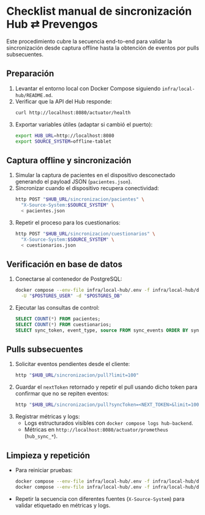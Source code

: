 # Checklist manual de sincronización Hub ⇄ Prevengos

Este procedimiento cubre la secuencia end-to-end para validar la sincronización desde captura offline hasta la obtención de eventos por pulls subsecuentes.

## Preparación

1. Levantar el entorno local con Docker Compose siguiendo `infra/local-hub/README.md`.
2. Verificar que la API del Hub responde:
   ```bash
   curl http://localhost:8080/actuator/health
   ```
3. Exportar variables útiles (adaptar si cambió el puerto):
   ```bash
   export HUB_URL=http://localhost:8080
   export SOURCE_SYSTEM=offline-tablet
   ```

## Captura offline y sincronización

1. Simular la captura de pacientes en el dispositivo desconectado generando el payload JSON (`pacientes.json`).
2. Sincronizar cuando el dispositivo recupera conectividad:
   ```bash
   http POST "$HUB_URL/sincronizacion/pacientes" \ 
     "X-Source-System:$SOURCE_SYSTEM" \ 
     < pacientes.json
   ```
3. Repetir el proceso para los cuestionarios:
   ```bash
   http POST "$HUB_URL/sincronizacion/cuestionarios" \ 
     "X-Source-System:$SOURCE_SYSTEM" \ 
     < cuestionarios.json
   ```

## Verificación en base de datos

1. Conectarse al contenedor de PostgreSQL:
   ```bash
   docker compose --env-file infra/local-hub/.env -f infra/local-hub/docker-compose.yml exec postgres psql \
     -U "$POSTGRES_USER" -d "$POSTGRES_DB"
   ```
2. Ejecutar las consultas de control:
   ```sql
   SELECT COUNT(*) FROM pacientes;
   SELECT COUNT(*) FROM cuestionarios;
   SELECT sync_token, event_type, source FROM sync_events ORDER BY sync_token;
   ```

## Pulls subsecuentes

1. Solicitar eventos pendientes desde el cliente:
   ```bash
   http "$HUB_URL/sincronizacion/pull?limit=100"
   ```
2. Guardar el `nextToken` retornado y repetir el pull usando dicho token para confirmar que no se repiten eventos:
   ```bash
   http "$HUB_URL/sincronizacion/pull?syncToken=<NEXT_TOKEN>&limit=100"
   ```
3. Registrar métricas y logs:
   * Logs estructurados visibles con `docker compose logs hub-backend`.
   * Métricas en `http://localhost:8080/actuator/prometheus` (`hub_sync_*`).

## Limpieza y repetición

* Para reiniciar pruebas:
  ```bash
  docker compose --env-file infra/local-hub/.env -f infra/local-hub/docker-compose.yml down -v
  docker compose --env-file infra/local-hub/.env -f infra/local-hub/docker-compose.yml up --build
  ```
* Repetir la secuencia con diferentes fuentes (`X-Source-System`) para validar etiquetado en métricas y logs.
